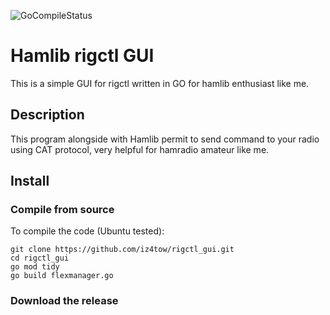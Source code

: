 ![GoCompileStatus](https://github.com/iz4tow/rigctl_gui/actions/workflows/go.yml/badge.svg)

# Hamlib rigctl GUI
This is a simple GUI for rigctl written in GO for hamlib enthusiast like me.

## Description
This program alongside with Hamlib permit to send command to your radio using CAT protocol, very helpful for hamradio amateur like me.

## Install

### Compile from source
To compile the code (Ubuntu tested):
```
git clone https://github.com/iz4tow/rigctl_gui.git
cd rigctl_gui
go mod tidy
go build flexmanager.go
```

### Download the release
